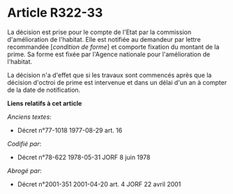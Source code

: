 # Article R322-33

La décision est prise pour le compte de l'Etat par la commission d'amélioration de l'habitat. Elle est notifiée au demandeur
par lettre recommandée [*condition de forme*] et comporte fixation du montant de la prime. Sa forme est fixée par l'Agence
nationale pour l'amélioration de l'habitat.

La décision n'a d'effet que si les travaux sont commencés après que la décision d'octroi de prime est intervenue et dans un
délai d'un an à compter de la date de notification.

**Liens relatifs à cet article**

_Anciens textes_:

  - Décret n°77-1018 1977-08-29 art. 16

_Codifié par_:

  - Décret n°78-622 1978-05-31 JORF 8 juin 1978

_Abrogé par_:

  - Décret n°2001-351 2001-04-20 art. 4 JORF 22 avril 2001
